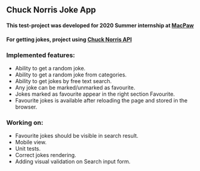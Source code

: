 ## Chuck Norris Joke App

#### This test-project was developed for 2020 Summer internship at [MacPaw](https://macpaw.com/careers/front-end-intern)

#### For getting jokes, project using [Chuck Norris API](https://api.chucknorris.io/)

### Implemented features:
- Ability to get a random joke.
- Ability to get a random joke from categories.
- Ability to get jokes by free text search.
- Any joke can be marked/unmarked as favourite.
- Jokes marked as favourite appear in the right section Favourite.
- Favourite jokes is available after reloading the page and stored in the browser.

### Working on:
- Favourite jokes should be visible in search result.
- Mobile view.
- Unit tests.
- Correct jokes rendering.
- Adding visual validation on Search input form.